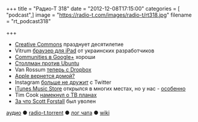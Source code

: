 +++
title = "Радио-Т 318"
date = "2012-12-08T17:15:00"
categories = [ "podcast",]
image = "https://radio-t.com/images/radio-t/rt318.jpg"
filename = "rt_podcast318"

+++

* [Creative Commons](http://www.opennet.ru/opennews/art.shtml?num=35536) празднует десятилетие
* Vitrum [браузер для iPad](http://ain.ua/2012/11/22/102844) от украинских разработчиков
* [Communities в Google+](http://techcrunch.com/2012/12/06/google-introduces-communities-to-replace-old-school-groups-forums-and-message-boards/) хороши
* [Столлман против Ubuntu](http://www.linux.org.ru/news/gnu/8561770)
* Van Rossum [теперь с Dropbox](http://techcrunch.com/2012/12/07/dropbox-guido-van-rossum-python/)
* [Apple вернется домой?](http://www.forbes.com/sites/davidthier/2012/12/06/coming-home-apple-bringing-manufacturing-back-to-the-us/)
* Instagram [больше не дружит](http://qz.com/34250/instagram-to-twitter-we-are-never-ever-getting-back-together/) с Twitter
* [iTunes Music Store](http://www.engadget.com/2012/12/04/apple-itunes-music-movies-russia-indonesia-india-more/) открылся в многих местах, но у нас - [особенно](http://www.businessinsider.com/apple-screws-up-its-itunes-launch-in-russia-shows-users-porn-sites-2012-12)
* Tim Cook [намекнул о ТВ планах](http://appleinsider.com/articles/12/12/06/tim-cook-publicly-hints-that-apple-plans-to-redefine-the-television-set)
* [За что Scott Forstall](http://www.businessinsider.com/tim-cook-why-i-fired-scott-forstall-2012-12) был уволен


[аудио](http://cdn.radio-t.com/rt_podcast318.mp3) ● [radio-t.torrent](http://cdn.radio-t.com/torrents/rt_podcast318.mp3.torrent) ● [лог чата](http://chat.radio-t.com/logs/radio-t-318.html) ● [wiki](http://wiki.radio-t.com/%D0%92%D1%8B%D0%BF%D1%83%D1%81%D0%BA_318)<audio src="http://cdn.radio-t.com/rt_podcast318.mp3" preload="none"></audio>